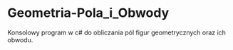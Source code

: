 # Geometria-Pola_i_Obwody
Konsolowy program w c# do obliczania pól figur geometrycznych oraz ich obwodu.

